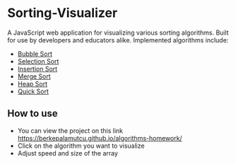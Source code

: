 # Sorting-Visualizer

A JavaScript web application for visualizing various sorting algorithms. Built for use by developers and educators alike. Implemented algorithms include:

- [Bubble Sort](https://en.wikipedia.org/wiki/Bubble_sort)
- [Selection Sort](https://en.wikipedia.org/wiki/Selection_sort)
- [Insertion Sort](https://en.wikipedia.org/wiki/Insertion_sort)
- [Merge Sort](https://en.wikipedia.org/wiki/Merge_sort)
- [Heap Sort](https://en.wikipedia.org/wiki/Heapsort)
- [Quick Sort](https://en.wikipedia.org/wiki/Quicksort)

## How to use
- You can view the project on this link https://berkepalamutcu.github.io/algorithms-homework/
- Click on the algorithm you want to visualize
- Adjust speed and size of the array

